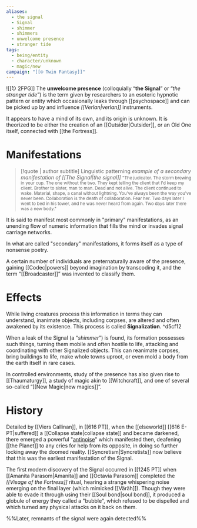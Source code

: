 ```yaml
---
aliases:
  - the signal
  - Signal
  - shimmer
  - shimmers
  - unwelcome presence
  - stranger tide
tags:
  - being/entity
  - character/unknown
  - magic/new
campaign: "[[⍟ Twin Fantasy]]"
---
```

![[⎋ 2FPG]]
The **unwelcome presence** (colloquially “**the Signal**” or “*the stranger tide*”) is the term given by researchers to an esoteric hypnotic pattern or entity which occasionally leaks through [[psychospace]] and can be picked up by and influence _[[Verlan|verlan]]_ instruments. 

It appears to have a mind of its own, and its origin is unknown. It is theorized to be either the creation of an [[Outsider|Outsider]], or an Old One itself, connected with [[the Fortress]].

# Manifestations
>[!quote | author subtitle] Linguistic patterning *example of a secondary manifestation of [[The Signal|the signal]]*
><small>"The judicator. The storm brewing in your cup. The one without the two. They kept telling the client that I'd keep my client. Brother to sister, man to man. Dead and not alive. The client continued to wake. Material, shape, a canal without lightning. You've always been the way you've never been. Collaboration is the death of collaboration. Fear her. Two days later I went to bed in his tower, and he was never heard from again. Two days later there was a new body."</small>


It is said to manifest most commonly in "primary" manifestations, as an unending flow of numeric information that fills the mind or invades signal carriage networks. 

In what are called "secondary" manifestations, it forms itself as a type of nonsense poetry. 

A certain number of individuals are preternaturally aware of the presence, gaining [[Codec|powers]] beyond imagination by transcoding it, and the term “[[Broadcaster]]” was invented to classify them.
# Effects

While living creatures process this information in terms they can understand, inanimate objects, including corpses, are altered and often awakened by its existence. This process is called **Signalization**. ^d5cf12

When a leak of the Signal (a “*shimmer*”) is found, its formation possesses such things, turning them mobile and often hostile to life, attacking and coordinating with other Signalized objects. This can reanimate corpses, bring buildings to life, make whole towns uproot, or even mold a body from the earth itself in rare cases.

In controlled environments, study of the presence has also given rise to [[Thaumaturgy]], a study of magic akin to [[Witchcraft]], and one of several so-called “[[New Magic|new magics]]”. 

# History
Detailed by [[Viers Callinan]], in [[616 PT]], when the [[elseworld]] [[616 E-PT|suffered]] a [[Collapse state|collapse state]] and became darkened, there emerged a powerful "[antinoise](https://en.wikipedia.org/wiki/Wave_interference)" which manifested then, deafening [[the Planet]] to any cries for help from its opposite, in doing so further locking away the doomed reality. [[Syncretism|Syncretists]] now believe that this was the earliest manifestation of the Signal.

The first modern discovery of the Signal occurred in [[1245 PT]] when [[Amanita Parasom|Amanita]] and [[Octavia Parasom]] completed the *[[Visage of the Fortress]]* ritual, hearing a strange whispering noise emerging on the final layer (which mimicked [[Väräh]]). Though they were able to evade it through using their [[Soul bond|soul bond]], it produced a globule of energy they called a "bubble", which refused to be dispelled and which turned any physical attacks on it back on them.

%%Later, remnants of the signal were again detected%%